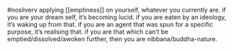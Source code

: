#nosilverv 
applying [[emptiness]] on yourself, whatever you currently are. 
if you are your dream self, it’s becoming lucid.
if you are eaten by an ideology, it’s waking up from that.
if you are an agent that was spun for a specific purpose, it’s realising that. 
if you are that which can’t be emptied/dissolved/awoken further, then you are nibbana/buddha-nature.
